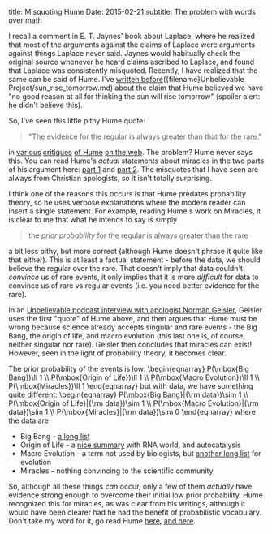 title: Misquoting Hume
Date: 2015-02-21
subtitle: The problem with words over math

I recall a comment in E. T. Jaynes' book about Laplace, where he realized that most of the arguments against the claims of Laplace were arguments against things Laplace never said.  Jaynes would habitually check the original source whenever he heard claims ascribed to Laplace, and found that Laplace was consistently misquoted.  Recently, I have realized that the same can be said of Hume.   I've [written before]({filename}Unbelievable Project/sun_rise_tomorrow.md) about the claim that Hume believed we have "no good reason at all for thinking the sun will rise tomorrow" (spoiler alert: he didn't believe this). 

So, I've seen this little pithy Hume quote: 

> "The evidence for the regular is always greater than that for the rare."

in [various](http://www.bethinking.org/are-miracles-possible/the-question-of-miracles-the-contemporary-influence-of-hume) [critiques](http://www.roomfordoubt.com/examine/2/Questions-of-Faith/11/Don-t-miracles-violate-the-laws-of-nature-Isn-t-that-just-unbelievable) [of Hume](http://www.mbu.edu/seminary/journal/a-critique-of-david-humes-on-miracles/) [on the web](https://books.google.com/books?id=FPmV30uX1_4C&pg=PA207&lpg=PA207&dq=%22The+evidence+for+the+regular+is+always+greater+than+that+for+the+rare%22&source=bl&ots=d9it4bTi3N&sig=5D-zAM9UJ0CkkM17J0ovbCWR9XY&hl=en&sa=X&ei=w6HoVN6PHpbbsATFgIGADg&ved=0CCcQ6AEwAg#v=onepage&q=%22The%20evidence%20for%20the%20regular%20is%20always%20greater%20than%20that%20for%20the%20rare%22&f=false).  The problem?  Hume never says this.  You can read Hume's *actual* statements about miracles in the two parts of his argument here: [part 1] and [part 2].  The misquotes that I have seen are always from Christian apologists, so it isn't totally surprising.  

I think one of the reasons this occurs is that Hume predates probability theory, so he uses verbose explanations where the modern reader can insert a single statement.  For example, reading Hume's work on Miracles, it is clear to me that what he intends to say is simply

> the *prior probability* for the regular is always greater than the rare 

a bit less pithy, but more correct (although Hume doesn't phrase it quite like that either).  This is at least a factual statement - before the data, we should believe the regular over the rare.  That doesn't imply that data couldn't *convince* us of rare events, it only implies that it is more *difficult* for data to convince us of rare vs regular events (i.e. you need better evidence for the rare).  

In an [Unbelievable podcast interview with apologist Norman Geisler], Geisler uses the first "quote" of Hume above, and then argues that Hume must be wrong because science already accepts singular and rare events - the Big Bang, the origin of life, and macro evolution (this last one is, of course, neither singular nor rare).  Geisler then concludes that miracles can exist!  However, seen in the light of probability theory, it becomes clear.  

The prior probability of the events is low:
\begin{eqnarray}
P(\mbox{Big Bang})\ll 1 \\\\
P(\mbox{Origin of Life})\ll 1 \\\\
P(\mbox{Macro Evolution})\ll 1 \\\\
P(\mbox{Miracles})\ll 1
\end{eqnarray}
but with data, we have something quite different:
\begin{eqnarray}
P(\mbox{Big Bang}|{\rm data})\sim 1 \\\\
P(\mbox{Origin of Life}|{\rm data})\sim 1 \\\\
P(\mbox{Macro Evolution}|{\rm data})\sim 1 \\\\
P(\mbox{Miracles}|{\rm data})\sim  0
\end{eqnarray}
where the data are

* Big Bang - [a long list] 
* Origin of Life - a [nice summary] with RNA world, and autocatalysis
* Macro Evolution - a term not used by biologists, but [another long list] for evolution
* Miracles - nothing convincing to the scientific community

So, although all these things *can* occur, only a few of them *actually* have evidence strong enough to overcome their initial low prior probability.  Hume recognized this for miracles, as was clear from his writings, although it would have been clearer had he had the benefit of probabilistic vocabulary.  Don't take my word for it, go read Hume [here], [and here].


[written before]: https://bblais.github.io/posts/2014/Sep/22/will-the-sun-rise-tomorrow/
[part 1]: http://www.bartleby.com/37/3/14.html
[part 2]: http://www.bartleby.com/37/3/15.html
[here]: http://www.bartleby.com/37/3/14.html
[and here]: http://www.bartleby.com/37/3/15.html
[critiques]: http://www.roomfordoubt.com/examine/2/Questions-of-Faith/11/Don-t-miracles-violate-the-laws-of-nature-Isn-t-that-just-unbelievable
[on the web]: https://books.google.com/books?id=FPmV30uX1_4C&pg=PA207&lpg=PA207&dq=%22The+evidence+for+the+regular+is+always+greater+than+that+for+the+rare%22&source=bl&ots=d9it4bTi3N&sig=5D-zAM9UJ0CkkM17J0ovbCWR9XY&hl=en&sa=X&ei=w6HoVN6PHpbbsATFgIGADg&ved=0CCcQ6AEwAg#v=onepage&q=%22The%20evidence%20for%20the%20regular%20is%20always%20greater%20than%20that%20for%20the%20rare%22&f=false
[of Hume]: http://www.mbu.edu/seminary/journal/a-critique-of-david-humes-on-miracles/
[Unbelievable podcast interview with apologist Norman Geisler]: http://ez.premierchristianradio.com/radio/Shows/Saturday/Unbelievable/Episodes/Unbelievable-9-Aug-2008-Norman-Geisler-American-Masters-of-Apologetics-pt-4
[a long list]: http://www.talkorigins.org/faqs/astronomy/bigbang.html
[nice summary]: http://en.wikipedia.org/wiki/Abiogenesis
[another long list]: http://www.talkorigins.org/faqs/comdesc/


